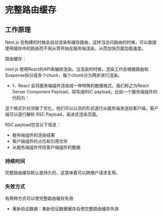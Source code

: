 # 完整路由缓存


## 工作原理

Next.js 在构建的时候会自动渲染和缓存路由，这样当访问路由的时候，可以直接使用缓存中的路由而不用从零开始在服务端渲染，从而加快页面加载速度。

路由缓存：

next.js 使用React的API来编排渲染。当渲染的时候，渲染工作会根据路由和Suspense拆分成多个chunk，每个chunk分为两步进行渲染。

- 1、React 会将服务端组件渲染成一种特殊的数据格式，我们称之为React Server Component Payload，简写成RSC payload。比如一个服务端组件的代码为：

这个格式针对流做了优化，他们可以以流的形式逐行从服务端发送给客户端，客户端可以逐行解析 RSC Payload，渐进式渲染页面。

RSC payload包含以下信息：
- 服务端组件的渲染结果
- 客户端组件的占位和引用文件
- 从服务端组件传给客户端组件的数据

### 持续时间

完整路由缓存默认是持久的，这意味着可以跨用户请求复用。

### 失效方式

有两种方式可以使完整路由缓存失效

- 重新验证数据：重新验证数据缓存会使完整路由缓存失效


